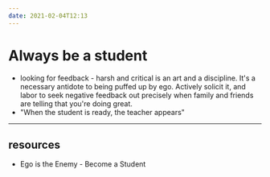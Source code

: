 ```yaml
---
date: 2021-02-04T12:13
---
```


# Always be a student

- looking for feedback - harsh and critical is an art and a discipline. It's a necessary antidote to being puffed up by ego. Actively solicit it, and labor to seek negative feedback out precisely when family and friends are telling that you're doing great.
- "When the student is ready, the teacher appears"


---
## resources
- Ego is the Enemy - Become a Student
